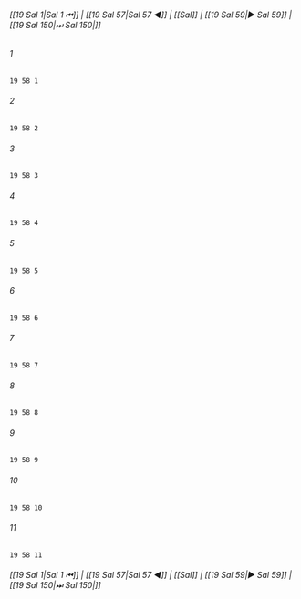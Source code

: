 
###### [[19 Sal 1|Sal 1 ⏮]] | [[19 Sal 57|Sal 57 ◀]] | [[Sal]] | [[19 Sal 59|▶ Sal 59]] | [[19 Sal 150|⏭ Sal 150|]]

###### 1
``` verse
19 58 1 
```
###### 2
``` verse
19 58 2 
```
###### 3
``` verse
19 58 3 
```
###### 4
``` verse
19 58 4 
```
###### 5
``` verse
19 58 5 
```
###### 6
``` verse
19 58 6 
```
###### 7
``` verse
19 58 7 
```
###### 8
``` verse
19 58 8 
```
###### 9
``` verse
19 58 9 
```
###### 10
``` verse
19 58 10 
```
###### 11
``` verse
19 58 11 
```

###### [[19 Sal 1|Sal 1 ⏮]] | [[19 Sal 57|Sal 57 ◀]] | [[Sal]] | [[19 Sal 59|▶ Sal 59]] | [[19 Sal 150|⏭ Sal 150|]]

